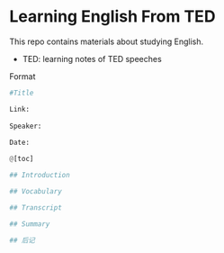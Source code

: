 # Learning English From TED

This repo contains materials about studying English.

- TED: learning notes of TED speeches



Format

```py
#Title

Link:
    
Speaker:
    
Date:

@[toc]

## Introduction

## Vocabulary

## Transcript

## Summary

## 后记
```



